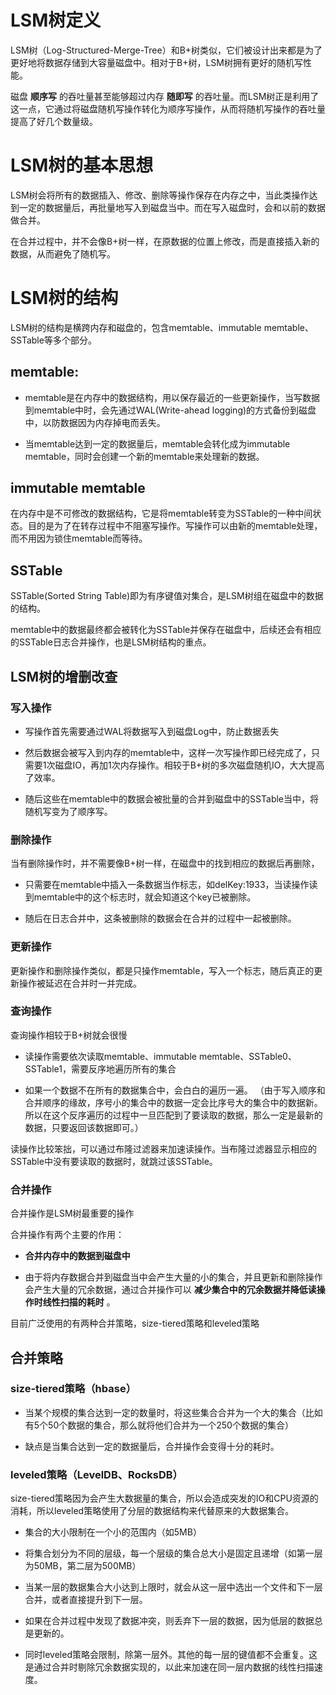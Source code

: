 # LSM树定义
LSM树（Log-Structured-Merge-Tree）和B+树类似，它们被设计出来都是为了更好地将数据存储到大容量磁盘中。相对于B+树，LSM树拥有更好的随机写性能。

磁盘 **顺序写** 的吞吐量甚至能够超过内存 **随即写** 的吞吐量。而LSM树正是利用了这一点，它通过将磁盘随机写操作转化为顺序写操作，从而将随机写操作的吞吐量提高了好几个数量级。

# LSM树的基本思想
LSM树会将所有的数据插入、修改、删除等操作保存在内存之中，当此类操作达到一定的数据量后，再批量地写入到磁盘当中。而在写入磁盘时，会和以前的数据做合并。

在合并过程中，并不会像B+树一样，在原数据的位置上修改，而是直接插入新的数据，从而避免了随机写。

# LSM树的结构
LSM树的结构是横跨内存和磁盘的，包含memtable、immutable memtable、SSTable等多个部分。

## memtable:

* memtable是在内存中的数据结构，用以保存最近的一些更新操作，当写数据到memtable中时，会先通过WAL(Write-ahead logging)的方式备份到磁盘中，以防数据因为内存掉电而丢失。

* 当memtable达到一定的数据量后，memtable会转化成为immutable memtable，同时会创建一个新的memtable来处理新的数据。

## immutable memtable
在内存中是不可修改的数据结构，它是将memtable转变为SSTable的一种中间状态。目的是为了在转存过程中不阻塞写操作。写操作可以由新的memtable处理，而不用因为锁住memtable而等待。

## SSTable
SSTable(Sorted String Table)即为有序键值对集合，是LSM树组在磁盘中的数据的结构。

memtable中的数据最终都会被转化为SSTable并保存在磁盘中，后续还会有相应的SSTable日志合并操作，也是LSM树结构的重点。

## LSM树的增删改查
### 写入操作
* 写操作首先需要通过WAL将数据写入到磁盘Log中，防止数据丢失

* 然后数据会被写入到内存的memtable中，这样一次写操作即已经完成了，只需要1次磁盘IO，再加1次内存操作。相较于B+树的多次磁盘随机IO，大大提高了效率。

* 随后这些在memtable中的数据会被批量的合并到磁盘中的SSTable当中，将随机写变为了顺序写。

### 删除操作
当有删除操作时，并不需要像B+树一样，在磁盘中的找到相应的数据后再删除，

* 只需要在memtable中插入一条数据当作标志，如delKey:1933，当读操作读到memtable中的这个标志时，就会知道这个key已被删除。

* 随后在日志合并中，这条被删除的数据会在合并的过程中一起被删除。

### 更新操作
更新操作和删除操作类似，都是只操作memtable，写入一个标志，随后真正的更新操作被延迟在合并时一并完成。

### 查询操作
查询操作相较于B+树就会很慢

* 读操作需要依次读取memtable、immutable memtable、SSTable0、SSTable1，需要反序地遍历所有的集合

* 如果一个数据不在所有的数据集合中，会白白的遍历一遍。
（由于写入顺序和合并顺序的缘故，序号小的集合中的数据一定会比序号大的集合中的数据新。所以在这个反序遍历的过程中一旦匹配到了要读取的数据，那么一定是最新的数据，只要返回该数据即可。）

读操作比较笨拙，可以通过布隆过滤器来加速读操作。当布隆过滤器显示相应的SSTable中没有要读取的数据时，就跳过该SSTable。

### 合并操作
合并操作是LSM树最重要的操作

合并操作有两个主要的作用：

* **合并内存中的数据到磁盘中**

* 由于将内存数据合并到磁盘当中会产生大量的小的集合，并且更新和删除操作会产生大量的冗余数据，通过合并操作可以 **减少集合中的冗余数据并降低读操作时线性扫描的耗时** 。

目前广泛使用的有两种合并策略，size-tiered策略和leveled策略

## 合并策略
### size-tiered策略（hbase）

* 当某个规模的集合达到一定的数量时，将这些集合合并为一个大的集合（比如有5个50个数据的集合，那么就将他们合并为一个250个数据的集合）

* 缺点是当集合达到一定的数据量后，合并操作会变得十分的耗时。

### leveled策略（LevelDB、RocksDB）

size-tiered策略因为会产生大数据量的集合，所以会造成突发的IO和CPU资源的消耗，所以leveled策略使用了分层的数据结构来代替原来的大数据集合。

* 集合的大小限制在一个小的范围内（如5MB）

* 将集合划分为不同的层级，每一个层级的集合总大小是固定且递增（如第一层为50MB，第二层为500MB）

* 当某一层的数据集合大小达到上限时，就会从这一层中选出一个文件和下一层合并，或者直接提升到下一层。

* 如果在合并过程中发现了数据冲突，则丢弃下一层的数据，因为低层的数据总是更新的。

* 同时leveled策略会限制，除第一层外。其他的每一层的键值都不会重复。这是通过合并时剔除冗余数据实现的，以此来加速在同一层内数据的线性扫描速度。






